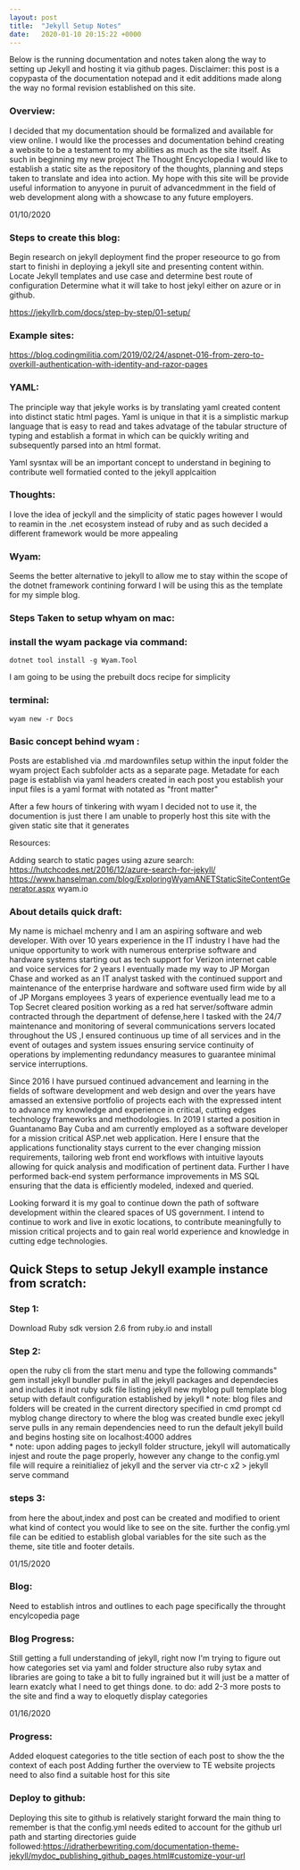 ```yaml
---
layout: post
title:  "Jekyll Setup Notes"
date:   2020-01-10 20:15:22 +0000
---
```


Below is the running documentation and notes taken along the way to setting up Jekyll and hosting it via github pages. Disclaimer: this post is a copypasta of the documentation notepad and it edit additions made along the way no formal revision established on this site.

### Overview:
I decided that my documentation should be formalized and available for view online.
I would like the processes and documentation behind creating a website to be a testament to my abilities as much as the site itself.
As such in beginning my new project The Thought Encyclopedia I would like to establish a static site as the repository of the thoughts, planning and steps taken to translate and idea into action.
My hope with this site will be provide useful information to anyyone in puruit of advancedmment in the field of web development along with a showcase to any future employers.

01/10/2020

### Steps to create this blog:

Begin research on jekyll deployment find the proper reseource to go from start to finishi in deploying a jekyll site and presenting content within.
Locate Jekyll templates and use case and determine best route of configuration
Determine what it will take to host jekyl either on azure or in github.

https://jekyllrb.com/docs/step-by-step/01-setup/

### Example sites:

https://blog.codingmilitia.com/2019/02/24/aspnet-016-from-zero-to-overkill-authentication-with-identity-and-razor-pages

### YAML:

The principle way that jekyle works is by translating yaml created content into distinct static html pages.
Yaml is unique in that it is a simplistic markup language that is easy to read and takes advatage of the tabular structure of typing and establish a format in which can be quickly writing and subsequently parsed into an html format.

Yaml sysntax will be an important concept to understand in begining to contribute well formatied conted to the jekyll applcaition

### Thoughts:

I love the idea of jeckyll and the simplicity of static pages however I would to reamin in the .net ecosystem instead of ruby and as such decided a different framework would be more appealing

### Wyam:

Seems the better alternative to jekyll to allow me to stay within the scope of the dotnet framework contining forward I will be using this as the template for my simple blog.

### Steps Taken to setup whyam on mac:

### install the wyam package via command:
	dotnet tool install -g Wyam.Tool
I am going to be using the prebuilt docs recipe for simplicity
### terminal:
	wyam new -r Docs

### Basic concept behind wyam :

Posts are established via .md mardownfiles setup within the input folder the wyam project
Each subfolder acts as a separate page.
Metadate for each page is establish via yaml headers created in each post
you establish your input files is a yaml format with notated as "front matter"

After a few hours of tinkering with wyam I decided not to use it, the documention is just there I am unable to properly host this site with the given static site that it generates

Resources:

Adding search to static pages using azure search:
https://hutchcodes.net/2016/12/azure-search-for-jekyll/
https://www.hanselman.com/blog/ExploringWyamANETStaticSiteContentGenerator.aspx
wyam.io

### About details quick draft:

My name is michael mchenry and 
I am an aspiring software and web developer. With over 10 years experience in the IT industry I have had the unique opportunity to work with numerous enterprise software and hardware systems starting out as tech support for Verizon internet cable and voice services for 2 years I eventually made my way to JP Morgan Chase and worked as an IT analyst tasked with the continued support and maintenance of the enterprise hardware and software used firm wide by all of JP Morgans employees 3 years of experience eventually lead me to a Top Secret cleared position working as a red hat server/software admin contracted through the department of defense,here I tasked with the 24/7 maintenance and monitoring of several communications servers located throughout the US ,I ensured continuous up time of all services and in the event of outages and system issues ensuring service continuity of operations by implementing redundancy measures to guarantee minimal service interruptions.

Since 2016 I have pursued continued advancement and learning in the fields of software development and web design and over the years have amassed an extensive portfolio of projects each with the expressed intent to advance my knowledge and experience in critical, cutting edges technology frameworks and methodologies. In 2019 I started a position in Guantanamo Bay Cuba and am currently employed as a software developer for a mission critical ASP.net web application. Here I ensure that the applications functionality stays current to the ever changing mission requirements, tailoring web front end workflows with intuitive layouts allowing for quick analysis and modification of pertinent data. Further I have performed back-end system performance improvements in MS SQL ensuring that the data is efficiently modeled, indexed and queried.

Looking forward it is my goal to continue down the path of software development within the cleared spaces of US government. I intend to continue to work and live in exotic locations, to contribute meaningfully to mission critical projects and to gain real world experience and knowledge in cutting edge technologies. 


## Quick Steps to setup Jekyll example instance from scratch:
### Step 1:
Download Ruby sdk version 2.6 from ruby.io and install
### Step 2:
open the ruby cli from the start menu and type the following commands"
	gem install jekyll bundler
pulls in all the jekyll packages and dependecies and includes it inot ruby sdk file listing
	jekyll new myblog
pull template blog setup with default configuration established by jekyll
	* note:
	blog files and folders will be created in the current directory specified in cmd prompt
	cd myblog
change directory to where the blog was created
	bundle exec jekyll serve
pulls in any remain dependencies need to run the default jekyll build and begins hosting site on localhost:4000 addres	
	* note: 
	upon adding pages to jeckyll folder structure, jekyll will automatically injest and route the page properly, however any change to the config.yml file will require a reinitialiez of jekyll and the server via 
	ctr-c x2 > jekyll serve command

### steps 3:
from here the about,index and post can be created and modified to orient what kind of contect you would like to see on the site.
further the config.yml file can be editied to establish global variables for the site such as the theme, site title and footer details.

01/15/2020			
### Blog:
Need to establish intros and outlines to each page 
specifically the throught encylcopedia page 

### Blog Progress:
Still getting a full understanding of jekyll, right now I'm trying to figure out how categories set via yaml and folder structure also ruby sytax and libraries are going to take a bit to fully ingrained but it will just be a matter of learn exatcly what I need to get things done.
to do: 
add 2-3 more posts to the site and find a way to eloquetly display categories

01/16/2020
### Progress:
Added eloquest categories to the title section of each post to show the the context of each post 
Adding further the overview to TE website projects
need to also find a suitable host for this site

### Deploy to github:
Deploying this site to github is relatively staright forward the main thing to remember is that the config.yml needs edited to account for the github url path and starting directories
guide followed:https://idratherbewriting.com/documentation-theme-jekyll/mydoc_publishing_github_pages.html#customize-your-url

